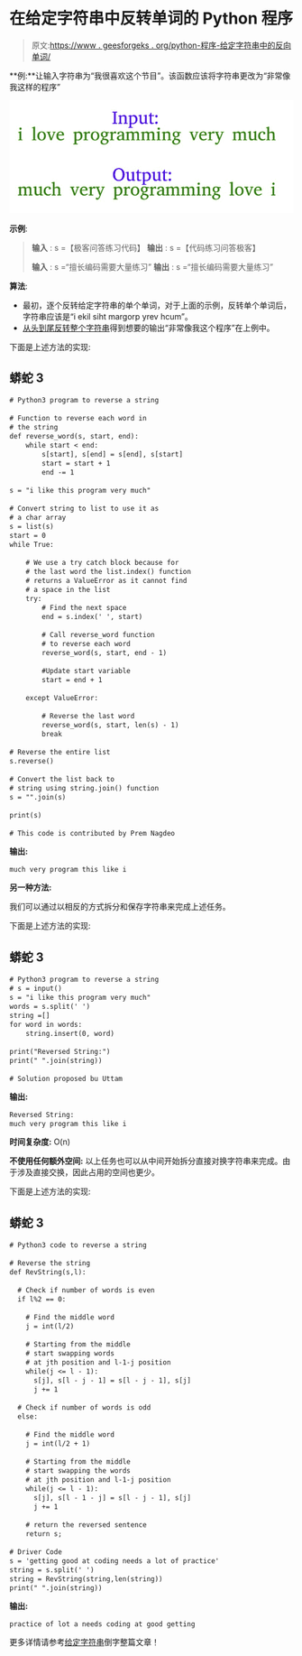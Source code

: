 # 在给定字符串中反转单词的 Python 程序

> 原文:[https://www . geesforgeks . org/python-程序-给定字符串中的反向单词/](https://www.geeksforgeeks.org/python-program-to-reverse-words-in-a-given-string/)

**例:**让输入字符串为“我很喜欢这个节目”。该函数应该将字符串更改为“非常像我这样的程序”

![reverse-words](img/369767928f21e752cfabf4c1b77a30e2.png)

**示例**:

> **输入** : s =【极客问答练习代码】
> **输出** : s =【代码练习问答极客】
> 
> **输入** : s =“擅长编码需要大量练习”
> **输出** : s =“擅长编码需要大量练习”

**算法**:

*   最初，逐个反转给定字符串的单个单词，对于上面的示例，反转单个单词后，字符串应该是“i ekil siht margorp yrev hcum”。
*   [从头到尾反转整个字符串](https://www.geeksforgeeks.org/write-a-program-to-reverse-an-array-or-string/)得到想要的输出“非常像我这个程序”在上例中。

下面是上述方法的实现:

## 蟒蛇 3

```
# Python3 program to reverse a string

# Function to reverse each word in 
# the string
def reverse_word(s, start, end):
    while start < end:
        s[start], s[end] = s[end], s[start]
        start = start + 1
        end -= 1

s = "i like this program very much"

# Convert string to list to use it as 
# a char array
s = list(s)
start = 0
while True:

    # We use a try catch block because for
    # the last word the list.index() function
    # returns a ValueError as it cannot find 
    # a space in the list
    try:
        # Find the next space
        end = s.index(' ', start)

        # Call reverse_word function
        # to reverse each word
        reverse_word(s, start, end - 1)

        #Update start variable
        start = end + 1

    except ValueError:

        # Reverse the last word
        reverse_word(s, start, len(s) - 1)
        break

# Reverse the entire list
s.reverse()

# Convert the list back to
# string using string.join() function
s = "".join(s)

print(s)

# This code is contributed by Prem Nagdeo
```

**输出:**

```
much very program this like i
```

**另一种方法:**

我们可以通过以相反的方式拆分和保存字符串来完成上述任务。

下面是上述方法的实现:

## 蟒蛇 3

```
# Python3 program to reverse a string
# s = input()
s = "i like this program very much"
words = s.split(' ')
string =[]
for word in words:
    string.insert(0, word)

print("Reversed String:")
print(" ".join(string))

# Solution proposed bu Uttam
```

**输出:**

```
Reversed String:
much very program this like i
```

**时间复杂度:** O(n)

**不使用任何额外空间:**
以上任务也可以从中间开始拆分直接对换字符串来完成。由于涉及直接交换，因此占用的空间也更少。

下面是上述方法的实现:

## 蟒蛇 3

```
# Python3 code to reverse a string

# Reverse the string
def RevString(s,l):

  # Check if number of words is even
  if l%2 == 0:

    # Find the middle word
    j = int(l/2)

    # Starting from the middle 
    # start swapping words
    # at jth position and l-1-j position
    while(j <= l - 1):
      s[j], s[l - j - 1] = s[l - j - 1], s[j]
      j += 1

  # Check if number of words is odd
  else:

    # Find the middle word
    j = int(l/2 + 1)

    # Starting from the middle 
    # start swapping the words
    # at jth position and l-1-j position
    while(j <= l - 1):
      s[j], s[l - 1 - j] = s[l - j - 1], s[j]
      j += 1

    # return the reversed sentence
    return s;

# Driver Code
s = 'getting good at coding needs a lot of practice'
string = s.split(' ')
string = RevString(string,len(string))
print(" ".join(string))
```

**输出:**

```
practice of lot a needs coding at good getting
```

更多详情请参考[给定字符串](https://www.geeksforgeeks.org/reverse-words-in-a-given-string/)倒字整篇文章！